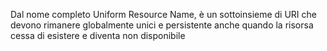 Dal nome completo Uniform Resource Name, è un sottoinsieme di URI che devono rimanere globalmente unici e persistente anche quando la risorsa cessa di esistere e diventa non disponibile